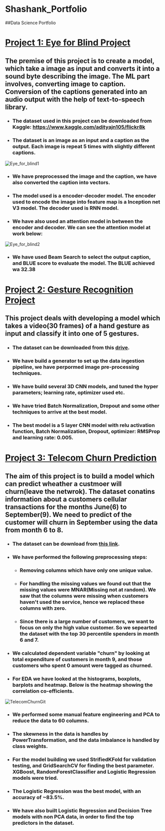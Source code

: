 # Shashank_Portfolio
##Data Science Portfolio

# [Project 1: Eye for Blind Project](https://github.com/ShashankRaghu/Data_Science_Projects/tree/main/eye_for_blind)
## The premise of this project is to create a model, which take a image as input and converts it into a sound byte describing the image. The ML part involves, converting image to caption. Conversion of the captions generated into an audio output with the help of text-to-speech library.

* ### The dataset used in this project can be downloaded from Kaggle: https://www.kaggle.com/adityajn105/flickr8k
* ### The dataset is an image as an input and a caption as the output. Each image is repeat 5 times with slightly different captions.
![Eye_for_blind1](https://user-images.githubusercontent.com/77088516/125979586-13e516e7-40a5-4030-9121-b8482f750be3.PNG)
* ### We have preprocessed the image and the caption, we have also converted the caption into vectors.
* ### The model used is a encoder-decoder model. The encoder used to encode the image into feature map is a Inception net V3 model. The decoder used is RNN model.
* ### We have also used an attention model in between the encoder and decoder. We can see the attention model at work below:
![Eye_for_blind2](https://user-images.githubusercontent.com/77088516/125981732-35874d14-871e-4da5-88cb-ba3ea14bc21f.PNG)
* ### We have used Beam Search to select the output caption, and BLUE score to evaluate the model. The BLUE achieved wa 32.38

# [Project 2: Gesture Recognition Project](https://github.com/ShashankRaghu/Data_Science_Projects/tree/main/GestureRecognition)
## This project deals with developing a model which takes a video(30 frames) of a hand gesture as input and classify it into one of 5 gestures.

* ### The dataset can be downloaded from this [drive](https://drive.google.com/uc?id=1ehyrYBQ5rbQQe6yL4XbLWe3FMvuVUGiL).
* ### We have build a generator to set up the data ingestion pipeline, we have perpormed image pre-processing techniques.
* ### We have build several 3D CNN models, and tuned the hyper parameters; learning rate, optimizer used etc.
* ### We have tried Batch Normalization, Dropout and some other techniques to arrive at the best model.
* ### The best model is a 5 layer CNN model with relu activation function, Batch Normalization, Dropout, optimizer: RMSProp and learning rate: 0.005.

# [Project 3: Telecom Churn Prediction](https://github.com/ShashankRaghu/Data_Science_Projects/tree/main/TelecomChurn)
## The aim of this project is to build a model which can predict wheather a custmoer will churn(leave the netwrok). The dataset conatins information about a customers cellular transactions for the months June(6) to September(9). We need to predict of the customer will churn in September using the data from month 6 to 8.

* ### The dataset can be download from [this link](https://drive.google.com/file/d/1SWnADIda31mVFevFcfkGtcgBHTKKI94J/view).
* ### We have performed the following preprocessing steps:
  * ### Removing columns which have only one unique value.
  * ### For handling the missing values we found out that the missing values were MNAR(Missing not at random). We saw that the columns were missing when customers haven't used the service, hence we replaced these columns with zero.
  * ### Since there is a large number of customers, we want to focus on only the high value customer. So we sepearted the dataset with the top 30 percentile spenders in month 6 and 7.
* ### We calculated dependent variable "churn" by looking at total expenditure of customers in month 9, and those customers who spent 0 amount were tagged as churned.
* ### For EDA we have looked at the histograms, boxplots, barplots and heatmap. Below is the heatmap showing the correlation co-efficients.
![TelecomChurnGit](https://user-images.githubusercontent.com/77088516/125994623-84991dfb-f8c2-4ce2-bb85-f560e0deeb32.PNG)
* ### We performed some manual feature engineering and PCA to reduce the data to 60 columns.
* ### The skewness in the data is handles by PowerTransformation, and the data imbalance is handled by class weights. 
* ### For the model building we used StrifiedKFold for validation testing, and GridSearchCV for finding the best parameter. XGBoost, RandomForestClassifier and Logistic Regression models were tried.
* ### The Logistic Regression was the best model, with an accuracy of ~83.5%.
* ### We have also built Logistic Regression and Decision Tree models with non PCA data, in order to find the top predictors in the dataset.
